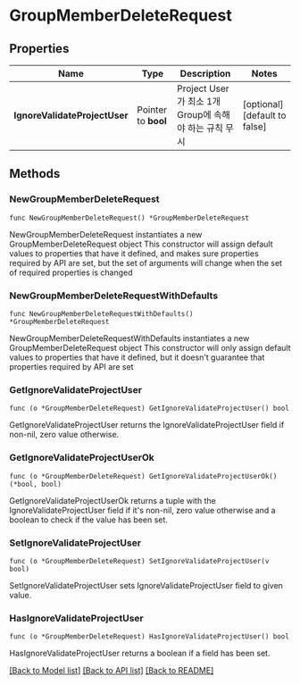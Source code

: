 # GroupMemberDeleteRequest

## Properties

Name | Type | Description | Notes
------------ | ------------- | ------------- | -------------
**IgnoreValidateProjectUser** | Pointer to **bool** | Project User가 최소 1개 Group에 속해야 하는 규칙 무시 | [optional] [default to false]

## Methods

### NewGroupMemberDeleteRequest

`func NewGroupMemberDeleteRequest() *GroupMemberDeleteRequest`

NewGroupMemberDeleteRequest instantiates a new GroupMemberDeleteRequest object
This constructor will assign default values to properties that have it defined,
and makes sure properties required by API are set, but the set of arguments
will change when the set of required properties is changed

### NewGroupMemberDeleteRequestWithDefaults

`func NewGroupMemberDeleteRequestWithDefaults() *GroupMemberDeleteRequest`

NewGroupMemberDeleteRequestWithDefaults instantiates a new GroupMemberDeleteRequest object
This constructor will only assign default values to properties that have it defined,
but it doesn't guarantee that properties required by API are set

### GetIgnoreValidateProjectUser

`func (o *GroupMemberDeleteRequest) GetIgnoreValidateProjectUser() bool`

GetIgnoreValidateProjectUser returns the IgnoreValidateProjectUser field if non-nil, zero value otherwise.

### GetIgnoreValidateProjectUserOk

`func (o *GroupMemberDeleteRequest) GetIgnoreValidateProjectUserOk() (*bool, bool)`

GetIgnoreValidateProjectUserOk returns a tuple with the IgnoreValidateProjectUser field if it's non-nil, zero value otherwise
and a boolean to check if the value has been set.

### SetIgnoreValidateProjectUser

`func (o *GroupMemberDeleteRequest) SetIgnoreValidateProjectUser(v bool)`

SetIgnoreValidateProjectUser sets IgnoreValidateProjectUser field to given value.

### HasIgnoreValidateProjectUser

`func (o *GroupMemberDeleteRequest) HasIgnoreValidateProjectUser() bool`

HasIgnoreValidateProjectUser returns a boolean if a field has been set.


[[Back to Model list]](../README.md#documentation-for-models) [[Back to API list]](../README.md#documentation-for-api-endpoints) [[Back to README]](../README.md)


